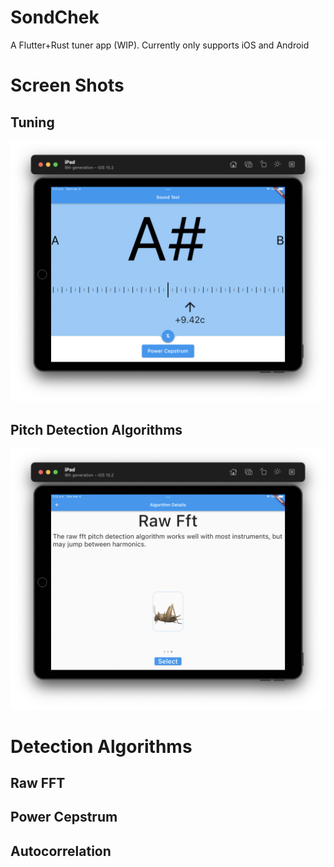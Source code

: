 # SondChek

A Flutter+Rust tuner app (WIP).
Currently only supports iOS and Android

# Screen Shots
## Tuning
![Alt text](/images/Tuning.png?raw=true "Tuning...")
## Pitch Detection Algorithms
![Alt text](/images/Algorithms.png?raw=true "Three possible pitch detection algorithms to choose from.")


# Detection Algorithms
## Raw FFT
## Power Cepstrum

## Autocorrelation
